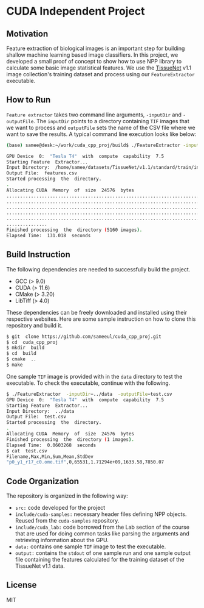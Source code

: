 # CUDA Independent Project

## Motivation
Feature extraction of biological images is an important step for building shallow machine learning based image classifiers. In this project, we developed a small proof of concept to show how to use NPP library to calculate some basic image statistical features. We use the [TissueNet](https://datasets.deepcell.org/data) v1.1 image collection's training dataset and process using our `FeatureExtractor` executable.

## How to Run
`Feature extractor` takes two command line arguments, `-inputDir` and `-outputFile`. The `inputDir` points to a directory containing `TIF` images that we want to process and `outputFile` sets the name of the CSV file where we want to save the results. A typical command line execution looks like below:

```sh
(base) samee@desk:~/work/cuda_cpp_proj/build$ ./FeatureExtractor -inputDir=/home/samee/datasets/TissueNet/v1.1/standard/train/intensity -outputFile=features.csv

GPU Device  0:  "Tesla T4"  with  compute  capability  7.5
Starting Feature  Extractor...
Input Directory:  /home/samee/datasets/TissueNet/v1.1/standard/train/intensity
Output File:  features.csv
Started processing  the  directory.
.
Allocating CUDA  Memory  of  size  24576  bytes
....................................................................................................
....................................................................................................
....................................................................................................
....................................................................................................
....................................................................................................
...............
Finished processing  the  directory (5160 images).
Elapsed Time:  131.018  seconds
```

## Build Instruction
The following dependencies are needed to successfully build the project.
* GCC (> 9.0)
* CUDA (> 11.6)
* CMake (> 3.20)
* LibTiff (> 4.0)
  
These dependencies can be freely downloaded and installed using their respective websites. Here are some sample instruction on how to clone this repository and build it.

```sh
$ git  clone https://github.com/sameeul/cuda_cpp_proj.git
$ cd  cuda_cpp_proj
$ mkdir  build
$ cd  build
$ cmake  ..
$ make
```
One sample `TIF` image is provided with in the `data` directory to test the executable. To check the executable, continue with the following.
```sh
$ ./FeatureExtractor  -inputDir=../data  -outputFile=test.csv
GPU Device  0:  "Tesla T4"  with  compute  capability  7.5
Starting Feature  Extractor...
Input Directory:  ../data
Output File:  test.csv
Started processing  the  directory.
.
Allocating CUDA  Memory  of  size  24576  bytes
Finished processing  the  directory (1 images).
Elapsed Time:  0.0603268  seconds
$ cat  test.csv
Filename,Max,Min,Sum,Mean,StdDev
"p0_y1_r17_c0.ome.tif",0,65531,1.71294e+09,1633.58,7850.07

```
## Code Organization
The repository is organized in the following way:

* `src:` code developed for the project 
* `include/cuda-samples:` necessary header files defining NPP objects. Reused from the `cuda-samples` repository.
* `include/cuda_lab:` code borrowed from the Lab section of the course that are used for doing common tasks like parsing the arguments and retrieving information about the GPU. 
* `data:` contains one sample `TIF` image to test the executable. 
* `output:` contains the `stdout` of one sample run and one sample output file containing the features calculated for the training dataset of the TissueNet v1.1 data.
 
## License
MIT
